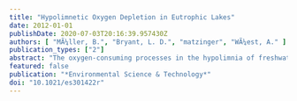 ```yaml
---
title: "Hypolimnetic Oxygen Depletion in Eutrophic Lakes"
date: 2012-01-01
publishDate: 2020-07-03T20:16:39.957430Z
authors: [ "MÃ¼ller, B.", "Bryant, L. D.", "matzinger", "WÃ¼est, A." ]
publication_types: ["2"]
abstract: "The oxygen-consuming processes in the hypolimnia of freshwater lakes leading to deep-water anoxia are still not well understood, thereby constraining suitable management concepts. This study presents data obtained from 11 eutrophic lakes and suggests a model describing the consumption of dissolved oxygen (O2) in the hypolimnia of eutrophic lakes as a result of only two fundamental processes: O2 is consumed (i) by settled organic material at the sediment surface and (ii) by reduced substances diffusing from the sediment. Apart from a lake’s productivity, its benthic O2 consumption depends on the O2 concentration in the water overlying the sediment and the molecular O2 diffusion to the sediment. On the basis of observational evidence of long-term monitoring data from 11 eutrophic lakes, we found that the areal hypolimnetic mineralization rate ranging from 0.47 to 1.31 g ofO2 m-2 d-1 (average 0.90 ± 0.30) is a function of (i) a benthic flux of reduced substances (0.37 ± 0.12 g ofO2 m-2 d-1) and (ii) an O2 consumption which linearly increases with the mean hypolimnion thickness (zH)upto ~25 m. This model has important implications for predicting and interpreting the response of lakes and reservoirs to restoration measures."
featured: false
publication: "*Environmental Science & Technology*"
doi: "10.1021/es301422r"
---
```


